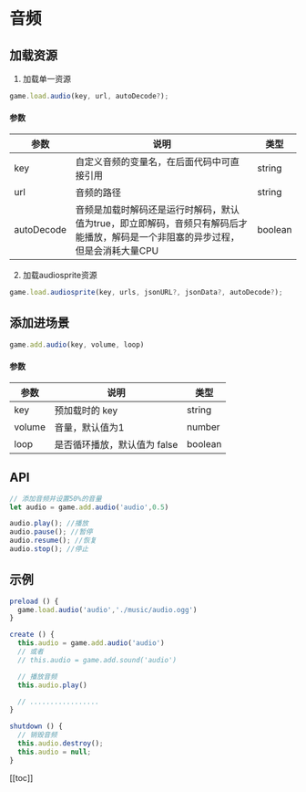 # 音频

## 加载资源
1. 加载单一资源
```js
game.load.audio(key, url, autoDecode?);
```
#### 参数
| 参数        | 说明           | 类型  |
| ------------- |-------------| -----|
| key      | 自定义音频的变量名，在后面代码中可直接引用 | string |
| url  | 音频的路径 | string |
| autoDecode | 音频是加载时解码还是运行时解码，默认值为true，即立即解码，音频只有解码后才能播放，解码是一个非阻塞的异步过程，但是会消耗大量CPU | boolean |

2. 加载audiosprite资源
```js
game.load.audiosprite(key, urls, jsonURL?, jsonData?, autoDecode?);
```
## 添加进场景
```js
game.add.audio(key, volume, loop)
```
#### 参数
| 参数        | 说明           | 类型  |
| ------------- |-------------| -----|
| key      | 预加载时的 key | string |
| volume  | 音量，默认值为1 | number |
| loop | 是否循环播放，默认值为 false | boolean |

## API
```js
// 添加音频并设置50%的音量
let audio = game.add.audio('audio',0.5)

audio.play(); //播放
audio.pause(); //暂停
audio.resume(); //恢复
audio.stop(); //停止
```

## 示例
```js
preload () {
  game.load.audio('audio','./music/audio.ogg')
}

create () {
  this.audio = game.add.audio('audio')
  // 或者
  // this.audio = game.add.sound('audio')

  // 播放音频
  this.audio.play()

  // .................
}

shutdown () {
  // 销毁音频
  this.audio.destroy();
  this.audio = null;
}
```


[[toc]]